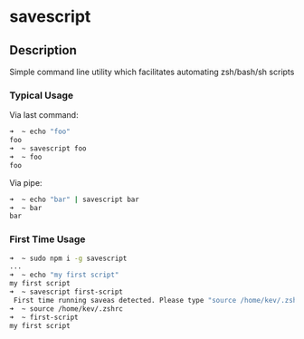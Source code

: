 # savescript

## Description

Simple command line utility which facilitates automating zsh/bash/sh scripts

### Typical Usage

Via last command:

```bash
➜  ~ echo "foo"
foo
➜  ~ savescript foo
➜  ~ foo
foo
```

Via pipe:

```bash
➜  ~ echo "bar" | savescript bar
➜  ~ bar
bar
```

### First Time Usage

```bash
➜  ~ sudo npm i -g savescript
...
➜  ~ echo "my first script"
my first script
➜  ~ savescript first-script
 First time running saveas detected. Please type "source /home/kev/.zshrc" or reload your shell.
➜  ~ source /home/kev/.zshrc
➜  ~ first-script
my first script
```
